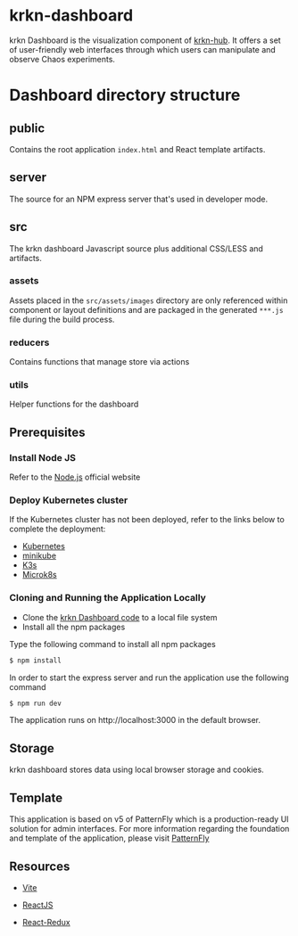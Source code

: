 # krkn-dashboard

krkn Dashboard is the visualization component of [krkn-hub](https://github.com/redhat-chaos/krkn-hub/tree/main). It offers a set of user-friendly web interfaces through which users can manipulate and observe Chaos experiments.

# Dashboard directory structure

## public

Contains the root application `index.html` and React template artifacts.

## server

The source for an NPM express server that's used in developer mode.

## src

The krkn dashboard Javascript source plus additional CSS/LESS and artifacts.

### assets

Assets placed in the `src/assets/images` directory are only referenced within component or layout definitions and are packaged in the generated `***.js` file during the build process.

### reducers

Contains functions that manage store via actions 

### utils

Helper functions for the dashboard

## Prerequisites

### Install Node JS

Refer to the [Node.js](https://nodejs.org) official website

### Deploy Kubernetes cluster

If the Kubernetes cluster has not been deployed, refer to the links below to complete the deployment:

- [Kubernetes](https://kubernetes.io/docs/setup/)
- [minikube](https://minikube.sigs.k8s.io/docs/start/)
- [K3s](https://rancher.com/docs/k3s/latest/en/quick-start/)
- [Microk8s](https://microk8s.io/)
  

### Cloning and Running the Application Locally 

- Clone the [krkn Dashboard code](https://github.com/redhat-chaos/krkn-dashboard) to a local file system
- Install all the npm packages

Type the following command to install all npm packages 

```bash
$ npm install
```

In order to start the express server and run the application use the following command 

```bash
$ npm run dev
```

The application runs on http://localhost:3000 in the default browser.

## Storage
 
krkn dashboard stores data using local browser storage and cookies.

## Template

This application is based on v5 of PatternFly which is a production-ready UI solution for admin interfaces. For more information regarding the foundation and template of the application, please visit [PatternFly](https://www.patternfly.org/get-started/develop) 

## Resources

- [Vite](https://vitejs.dev/guide/)   

- [ReactJS](https://reactjs.org/) 

- [React-Redux](https://github.com/reduxjs/react-redux)